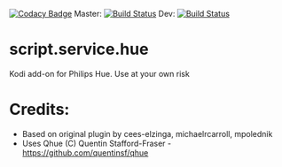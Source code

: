 [![Codacy Badge](https://api.codacy.com/project/badge/Grade/9e81a22066b042239ef7704a93b8205e)](https://app.codacy.com/app/zim514/script.service.hue?utm_source=github.com&utm_medium=referral&utm_content=zim514/script.service.hue&utm_campaign=Badge_Grade_Dashboard)
Master: [![Build Status](https://travis-ci.com/zim514/script.service.hue.svg?branch=master)](https://travis-ci.com/zim514/script.service.hue)
Dev: [![Build Status](https://travis-ci.com/zim514/script.service.hue.svg?branch=dev)](https://travis-ci.com/zim514/script.service.hue)

# script.service.hue
Kodi add-on for Philips Hue. Use at your own risk

# Credits:
- Based on original plugin by cees-elzinga, michaelrcarroll, mpolednik
- Uses Qhue (C) Quentin Stafford-Fraser - https://github.com/quentinsf/qhue

 
